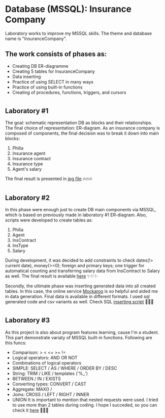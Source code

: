 # Database (MSSQL): Insurance Company
Laboratory works to improve my MSSQL skills. The theme and database name is "InsuranceCompany". 
## The work consists of phases as:
  - Creating DB ER-diagramme
  - Creating 5 tables for InsuranceCompany
  - Data inserting  
  - Practice of using SELECT in many ways
  - Practice of using built-in functions
  - Creating of procedures, functions, triggers, and cursors

#
## Laboratory #1
The goal: schematic representation DB as blocks and their relationships. The final choice of representation: ER-diagram. As an insurance company is composed of components, the final decision was to break it down into main blocks:
  1) Philia
  2) Insurance agent
  3) Insurance contract
  4) Insurance type
  5) Agent's salary

The final result is presented in [jpg file](https://github.com/MilaHalko/DB-InsuranceCompany/blob/main/InsuranceCompanyER.jpg) :fire::fire::fire:

#
## Laboratory #2
In this phase were enough just to create DB main components via MSSQL, which is based on previously made in laboratory #1 ER-diagram. Also, scripts were developed to create tables as:

  1) Philia
  2) Agent
  3) InsContract
  4) InsType
  5) Salary
  
  During development, it was decided to add constraints to check dates(!> current date), money(>=0); foreign and primary keys; one trigger for automatical counting and transferring salary data from InsContract to Salary as well. The final result is available [here](https://github.com/MilaHalko/DB-InsuranceCompany/blob/main/Tables.sql) 
  :sparkles::sparkles::sparkles:

  Secondly, the ultimate phase was inserting generated data into all created tables. In this case, the online service [Mockaroo](https://www.mockaroo.com/) is so helpful and aided me in data generation. Final data is available in different formats. I used sql generated code and csv variants as well. Check SQL [inserting script](https://github.com/MilaHalko/DB-InsuranceCompany/blob/main/Insert.sql) 
  :green_heart::green_heart::green_heart:

  #
  ## Laboratory #3
 As this project is also about program features learning, cause I'm a student. This part demonstrate variaty of MSSQL built-in functions. Following are this funcs:
  - Comparison: > < <= >= !=
  - Logical operators: AND OR NOT
  - Combinations of logical operators
  - SIMPLE: SELECT / AS / WHERE / ORDER BY / DESC
  - String: TRIM / LIKE / templates ('%_')
  - BETWEEN / IN / EXISTS
  - Converting types: CONVERT / CAST
  - Aggregate: MAX() /
  - Joins: CROSS / LEFT / RIGHT / INNER
  - UNION
It is important to mention that nested requests were used. I tried to use more than 2 tables during coding. I hope I succeded, so you can check it  [here](https://github.com/MilaHalko/DB-InsuranceCompany/blob/main/lab3.sql) :bug::bug::bug:
